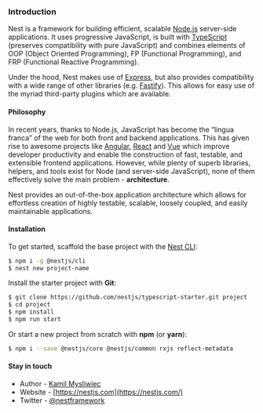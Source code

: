 ### Introduction

Nest is a framework for building efficient, scalable [Node.js](http://nodejs.org/) server-side applications. It uses progressive JavaScript, is built with [TypeScript](http://www.typescriptlang.org/) (preserves compatibility with pure JavaScript) and combines elements of OOP (Object Oriented Programming), FP (Functional Programming), and FRP (Functional Reactive Programming).

Under the hood, Nest makes use of [Express](https://expressjs.com/), but also provides compatibility with a wide range of other libraries (e.g. [Fastify](https://github.com/fastify/fastify)). This allows for easy use of the myriad third-party plugins which are available.

#### Philosophy

In recent years, thanks to Node.js, JavaScript has become the “lingua franca” of the web for both front and backend applications. This has given rise to awesome projects like [Angular](https://angular.io/), [React](https://github.com/facebook/react) and [Vue](https://github.com/vuejs/vue) which improve developer productivity and enable the construction of fast, testable, and extensible frontend applications. However, while plenty of superb libraries, helpers, and tools exist for Node (and server-side JavaScript), none of them effectively solve the main problem - **architecture**.

Nest provides an out-of-the-box application architecture which allows for effortless creation of highly testable, scalable, loosely coupled, and easily maintainable applications.

#### Installation

To get started, scaffold the base project with the [Nest CLI](/cli/overview):

```bash
$ npm i -g @nestjs/cli
$ nest new project-name
```

Install the starter project with **Git**:

```bash
$ git clone https://github.com/nestjs/typescript-starter.git project
$ cd project
$ npm install
$ npm run start
```

Or start a new project from scratch with **npm** (or **yarn**):

```bash
$ npm i --save @nestjs/core @nestjs/common rxjs reflect-metadata
```

#### Stay in touch

- Author - [Kamil Mysliwiec](https://kamilmysliwiec.com/)
- Website - [https://nestjs.com](https://nestjs.com/)
- Twitter - [@nestframework](https://twitter.com/nestframework)
